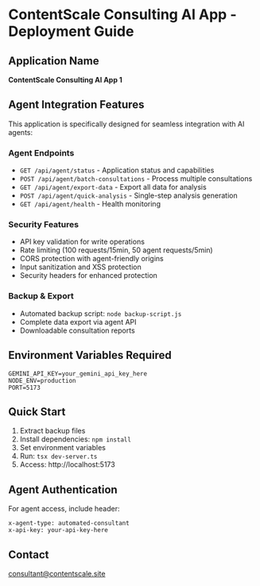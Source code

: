 # ContentScale Consulting AI App - Deployment Guide

## Application Name
**ContentScale Consulting AI App 1**

## Agent Integration Features
This application is specifically designed for seamless integration with AI agents:

### Agent Endpoints
- `GET /api/agent/status` - Application status and capabilities
- `POST /api/agent/batch-consultations` - Process multiple consultations
- `GET /api/agent/export-data` - Export all data for analysis
- `POST /api/agent/quick-analysis` - Single-step analysis generation
- `GET /api/agent/health` - Health monitoring

### Security Features
- API key validation for write operations
- Rate limiting (100 requests/15min, 50 agent requests/5min)
- CORS protection with agent-friendly origins
- Input sanitization and XSS protection
- Security headers for enhanced protection

### Backup & Export
- Automated backup script: `node backup-script.js`
- Complete data export via agent API
- Downloadable consultation reports

## Environment Variables Required
```
GEMINI_API_KEY=your_gemini_api_key_here
NODE_ENV=production
PORT=5173
```

## Quick Start
1. Extract backup files
2. Install dependencies: `npm install`
3. Set environment variables
4. Run: `tsx dev-server.ts`
5. Access: http://localhost:5173

## Agent Authentication
For agent access, include header:
```
x-agent-type: automated-consultant
x-api-key: your-api-key-here
```

## Contact
consultant@contentscale.site